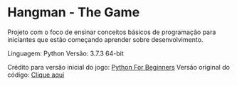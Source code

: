 # Hangman - The Game

Projeto com o foco de ensinar conceitos básicos de programação para iniciantes que estão começando aprender sobre desenvolvimento.

Linguagem: Python
Versão: 3.7.3 64-bit

Crédito para versão inicial do jogo: [Python For Beginners](https://www.pythonforbeginners.com)
Versão original do código: [Clique aqui](https://www.pythonforbeginners.com/code-snippets-source-code/game-hangman)

